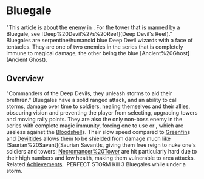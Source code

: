 # Bluegale

"This article is about the enemy in . For the tower that is manned by a Bluegale, see [Deep%20Devil%27s%20Reef](Deep Devil's Reef)."
Bluegales are serpentine/humanoid blue Deep Devil wizards with a face of tentacles. They are one of two enemies in the series that is completely immune to magical damage, the other being the blue [Ancient%20Ghost](Ancient Ghost).
## Overview

"Commanders of the Deep Devils, they unleash storms to aid their brethren."
Bluegales have a solid ranged attack, and an ability to call storms, damage over time to soldiers, healing themselves and their allies, obscuring vision and preventing the player from selecting, upgrading towers and moving rally points. They are also the only non-boss enemy in the series with complete magic immunity, forcing one to use or , which are useless against the [Bloodshell](Bloodshell)s. Their slow speed compared to [Greenfin](Greenfin)s and [Deviltide](Deviltide)s allows them to be shielded from damage much like [Saurian%20Savant](Saurian Savant)s, giving them free reign to nuke one's soldiers and towers: [Necromancer%20Tower](Skeletons) are hit particularly hard due to their high numbers and low health, making them vulnerable to area attacks.
Related [Achievements](Achievements).
 PERFECT STORM Kill 3 Bluegales while under a storm.